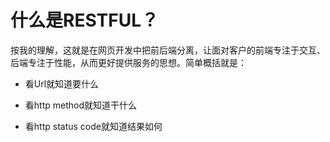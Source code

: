 # 什么是RESTFUL？

按我的理解，这就是在网页开发中把前后端分离，让面对客户的前端专注于交互、后端专注于性能，从而更好提供服务的思想。简单概括就是：

 - 看Url就知道要什么

 - 看http method就知道干什么

 - 看http status code就知道结果如何
